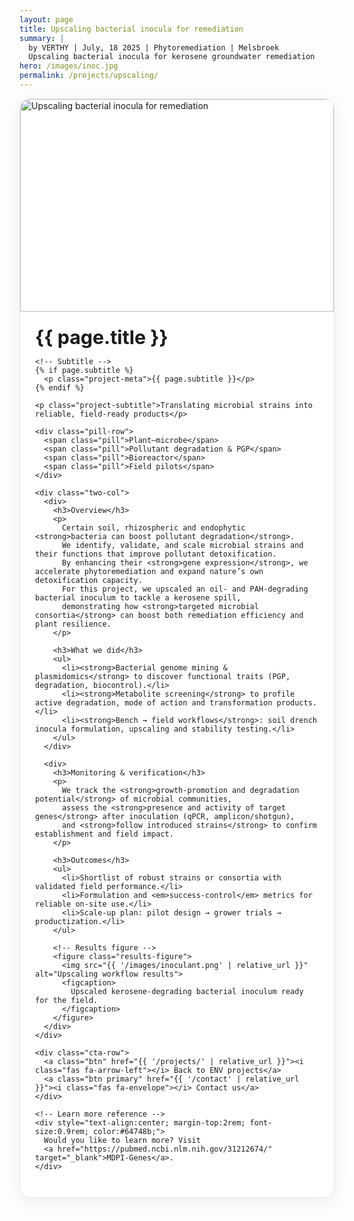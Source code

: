 ```yaml
---
layout: page
title: Upscaling bacterial inocula for remediation
summary: |
  by VERTHY | July, 18 2025 | Phytoremediation | Melsbroek
  Upscaling bacterial inocula for kerosene groundwater remediation
hero: /images/inoc.jpg
permalink: /projects/upscaling/
---
```


<div class="project-card">
  <div class="project-hero">
    <img src="{{ page.hero | default: '/images/inoc.jpg' | relative_url }}" alt="Upscaling bacterial inocula for remediation">
  </div>

  <div class="project-body">
    <h1 class="project-title">{{ page.title }}</h1>

    <!-- Subtitle -->
    {% if page.subtitle %}
      <p class="project-meta">{{ page.subtitle }}</p>
    {% endif %}

    <p class="project-subtitle">Translating microbial strains into reliable, field-ready products</p>

    <div class="pill-row">
      <span class="pill">Plant–microbe</span>
      <span class="pill">Pollutant degradation & PGP</span>
      <span class="pill">Bioreactor</span>
      <span class="pill">Field pilots</span>
    </div>

    <div class="two-col">
      <div>
        <h3>Overview</h3>
        <p>
          Certain soil, rhizospheric and endophytic <strong>bacteria can boost pollutant degradation</strong>.
          We identify, validate, and scale microbial strains and their functions that improve pollutant detoxification.
          By enhancing their <strong>gene expression</strong>, we accelerate phytoremediation and expand nature’s own detoxification capacity.
          For this project, we upscaled an oil- and PAH-degrading bacterial inoculum to tackle a kerosene spill,
          demonstrating how <strong>targeted microbial consortia</strong> can boost both remediation efficiency and plant resilience. 
        </p>

        <h3>What we did</h3>
        <ul>
          <li><strong>Bacterial genome mining & plasmidomics</strong> to discover functional traits (PGP, degradation, biocontrol).</li>
          <li><strong>Metabolite screening</strong> to profile active degradation, mode of action and transformation products.</li>
          <li><strong>Bench → field workflows</strong>: soil drench inocula formulation, upscaling and stability testing.</li>
        </ul>
      </div>

      <div>
        <h3>Monitoring & verification</h3>
        <p>
          We track the <strong>growth-promotion and degradation potential</strong> of microbial communities,
          assess the <strong>presence and activity of target genes</strong> after inoculation (qPCR, amplicon/shotgun),
          and <strong>follow introduced strains</strong> to confirm establishment and field impact.
        </p>

        <h3>Outcomes</h3>
        <ul>
          <li>Shortlist of robust strains or consortia with validated field performance.</li>
          <li>Formulation and <em>success-control</em> metrics for reliable on-site use.</li>
          <li>Scale-up plan: pilot design → grower trials → productization.</li>
        </ul>

        <!-- Results figure -->
        <figure class="results-figure">
          <img src="{{ '/images/inoculant.png' | relative_url }}" alt="Upscaling workflow results">
          <figcaption>
            Upscaled kerosene-degrading bacterial inoculum ready for the field.
          </figcaption>
        </figure>
      </div>
    </div>

    <div class="cta-row">
      <a class="btn" href="{{ '/projects/' | relative_url }}"><i class="fas fa-arrow-left"></i> Back to ENV projects</a>
      <a class="btn primary" href="{{ '/contact' | relative_url }}"><i class="fas fa-envelope"></i> Contact us</a>
    </div>

    <!-- Learn more reference -->
    <div style="text-align:center; margin-top:2rem; font-size:0.9rem; color:#64748b;">
      Would you like to learn more? Visit 
      <a href="https://pubmed.ncbi.nlm.nih.gov/31212674/" target="_blank">MDPI-Genes</a>.
    </div>
  </div>
</div>

<style>
.project-card{
  max-width: 980px; margin: 0 auto 2.5rem; background:#fff;
  border:1px solid #e5e7eb; border-radius:16px; overflow:hidden;
  box-shadow: 0 6px 24px rgba(0,0,0,.06);
}
.project-hero img{
  width:100%; height: 340px; object-fit: cover; object-position: center; display:block;
}
@media (min-width: 1024px){
  .project-hero img{ height: 420px; }
}
.project-body{ padding: 1.25rem 1.5rem 1.75rem; }
.project-title{ margin: .2rem 0 0; font-size: 1.9rem; }

/* Subtitle style */
.project-meta{ color:#64748b; font-size:0.95rem; margin:0.25rem 0 1rem; }

.project-subtitle{ color:#475569; margin: .25rem 0 1rem; font-size:1.1rem; }

.pill-row{ display:flex; flex-wrap:wrap; gap:.5rem; margin-bottom:1.25rem; }
.pill{
  background:#e6f4f4; color:#217f82; padding:.25rem .6rem; border-radius:999px;
  font-size:.85rem; border:1px solid #cde7e7;
}

.two-col{ display:grid; grid-template-columns: 1fr; gap:1.25rem; }
@media (min-width: 860px){
  .two-col{ grid-template-columns: 1fr 1fr; gap:1.5rem 2rem; }
}

.cta-row{ display:flex; gap:.75rem; flex-wrap:wrap; margin-top:1.25rem; }
.btn{
  display:inline-flex; align-items:center; gap:.5rem; text-decoration:none;
  padding:.6rem .9rem; border-radius:10px; border:1px solid #e5e7eb; color:#0f172a;
  background:#fff; transition: all .2s ease;
}
.btn:hover{ transform: translateY(-2px); box-shadow:0 8px 20px rgba(0,0,0,.08); }
.btn.primary{ background:#217f82; color:#fff; border-color:#217f82; }
.btn.primary:hover{ background:#186c6d; border-color:#186c6d; }

/* Results figure styling */
.results-figure {
  max-width: 320px;
  margin: 1rem auto;
  border-radius: 10px;
  text-align: center;
}
.results-figure img {
  display: block;
  width: 90%;
  height: auto;
  border-radius: 10px;
  figure-align: center;
}
.results-figure figcaption {
  font-size: 0.85rem;
  color: #64748b;
  margin-top: 0.4rem;
  text-align: center;
}
</style>
